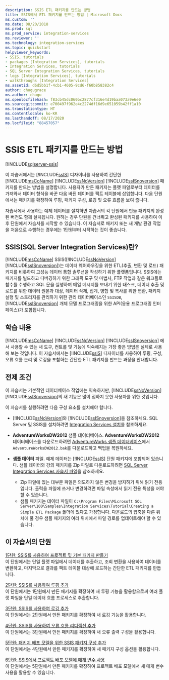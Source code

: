 ```yaml
---
description: SSIS ETL 패키지를 만드는 방법
title: SSIS에서 ETL 패키지를 만드는 방법 | Microsoft Docs
ms.custom: ''
ms.date: 08/20/2018
ms.prod: sql
ms.prod_service: integration-services
ms.reviewer: ''
ms.technology: integration-services
ms.topic: quickstart
helpviewer_keywords:
- SSIS, tutorials
- packages [Integration Services], tutorials
- Integration Services, tutorials
- SQL Server Integration Services, tutorials
- logs [Integration Services], tutorials
- walkthroughs [Integration Services]
ms.assetid: d6d5bb1f-4cb1-4605-9cd6-f60b858382c4
author: chugugrace
ms.author: chugu
ms.openlocfilehash: f83cb45dc060bc2877cf316e4d19baa073a9e6e0
ms.sourcegitcommit: e700497f962e4c2274df16d9e651059b42ff1a10
ms.translationtype: HT
ms.contentlocale: ko-KR
ms.lasthandoff: 08/17/2020
ms.locfileid: "88457057"
---
```

# <a name="ssis-how-to-create-an-etl-package"></a>SSIS ETL 패키지를 만드는 방법

[!INCLUDE[sqlserver-ssis](../includes/applies-to-version/sqlserver-ssis.md)]



이 자습서에서는 [!INCLUDE[ssIS](../includes/ssis-md.md)] 디자이너를 사용하여 간단한 [!INCLUDE[msCoName](../includes/msconame-md.md)] [!INCLUDE[ssNoVersion](../includes/ssnoversion-md.md)] [!INCLUDE[ssISnoversion](../includes/ssisnoversion-md.md)] 패키지를 만드는 방법을 설명합니다. 사용자가 만든 패키지는 플랫 파일로부터 데이터를 가져와서 데이터 형식을 바꾼 다음 바뀐 데이터를 팩트 테이블에 삽입합니다. 다음 단원에서는 패키지를 확장하여 루핑, 패키지 구성, 로깅 및 오류 흐름을 보여 줍니다.  
  
자습서에서 사용하는 예제 데이터를 설치하면 자습서의 각 단원에서 만들 패키지의 완성된 버전도 함께 설치됩니다. 원하는 경우 단원을 건너뛰고 완성된 패키지를 사용하여 이후 단원에서 자습서를 시작할 수 있습니다. 이 자습서로 패키지 또는 새 개발 환경 작업을 처음으로 수행하는 경우에는 1단원부터 시작하는 것이 좋습니다.  

## <a name="what-is-sql-server-integration-services-ssis"></a>SSIS(SQL Server Integration Services)란?

[!INCLUDE[msCoName](../includes/msconame-md.md)] SSIS([!INCLUDE[ssNoVersion](../includes/ssnoversion-md.md)] [!INCLUDE[ssISnoversion](../includes/ssisnoversion-md.md)])는 데이터 웨어하우징을 위한 ETL(추출, 변환 및 로드) 패키지를 비롯하여 고성능 데이터 통합 솔루션을 작성하기 위한 플랫폼입니다. SSIS에는 패키지를 빌드하고 디버깅하기 위한 그래픽 도구 및 마법사, FTP 작업과 같은 워크플로 함수를 수행하고 SQL 문을 실행하며 메일 메시지를 보내기 위한 태스크, 데이터 추출 및 로드를 위한 데이터 원본과 대상, 데이터 삭제, 집계, 병합 및 복사를 위한 변환, 패키지 실행 및 스토리지를 관리하기 위한 관리 데이터베이스인 `SSISDB`, [!INCLUDE[ssISnoversion](../includes/ssisnoversion-md.md)] 개체 모델 프로그래밍을 위한 API(응용 프로그래밍 인터페이스)가 포함됩니다.  

## <a name="what-you-learn"></a>학습 내용  
[!INCLUDE[msCoName](../includes/msconame-md.md)] [!INCLUDE[ssNoVersion](../includes/ssnoversion-md.md)] [!INCLUDE[ssISnoversion](../includes/ssisnoversion-md.md)] 에서 사용할 수 있는 새 도구, 컨트롤 및 기능에 익숙해지는 가장 좋은 방법은 실제로 사용해 보는 것입니다. 이 자습서에서는 [!INCLUDE[ssIS](../includes/ssis-md.md)] 디자이너를 사용하여 루핑, 구성, 오류 흐름 논리 및 로깅을 포함하는 간단한 ETL 패키지를 만드는 과정을 안내합니다.  
  
## <a name="prerequisites"></a>전제 조건  
이 자습서는 기본적인 데이터베이스 작업에는 익숙하지만, [!INCLUDE[ssNoVersion](../includes/ssnoversion-md.md)] [!INCLUDE[ssISnoversion](../includes/ssisnoversion-md.md)]의 새 기능은 많이 접하지 못한 사용자를 위한 것입니다.  

이 자습서를 실행하려면 다음 구성 요소를 설치해야 합니다.  
  
-   [!INCLUDE[ssNoVersion](../includes/ssnoversion-md.md)]와 [!INCLUDE[ssISnoversion](../includes/ssisnoversion-md.md)]을 참조하세요. SQL Server 및 SSIS를 설치하려면 [Integration Services 설치](install-windows/install-integration-services.md)를 참조하세요.

-   **AdventureWorksDW2012** 샘플 데이터베이스. **AdventureWorksDW2012** 데이터베이스를 다운로드하려면 [AdventureWorks 샘플 데이터베이스](https://github.com/Microsoft/sql-server-samples/releases/tag/adventureworks)에서 `AdventureWorksDW2012.bak`를 다운로드하고 백업을 복원하세요.  

-   **샘플 데이터** 파일. 예제 데이터는 [!INCLUDE[ssIS](../includes/ssis-md.md)] 단원 패키지에 포함되어 있습니다. 샘플 데이터와 강의 패키지를 Zip 파일로 다운로드하려면 [SQL Server Integration Services 자습서 파일](https://www.microsoft.com/download/details.aspx?id=56827)을 참조하세요.

    - Zip 파일에 있는 대부분 파일은 의도하지 않은 변경을 방지하기 위해 읽기 전용입니다. 출력을 파일에 쓰거나 변경하려면 파일 속성에서 읽기 전용 특성을 꺼야 할 수 있습니다.
    - 샘플 패키지는 데이터 파일이 `C:\Program Files\Microsoft SQL Server\100\Samples\Integration Services\Tutorial\Creating a Simple ETL Package` 폴더에 있다고 가정합니다. 다운로드의 압축을 다른 위치에 풀 경우 샘플 패키지의 여러 위치에서 파일 경로를 업데이트해야 할 수 있습니다.

## <a name="lessons-in-this-tutorial"></a>이 자습서의 단원  
[1단원: SSIS를 사용하여 프로젝트 및 기본 패키지 만들기](../integration-services/lesson-1-create-a-project-and-basic-package-with-ssis.md)  
이 단원에서는 단일 플랫 파일에서 데이터를 추출하고, 조회 변환을 사용하여 데이터를 변환하고, 마지막으로 결과를 팩트 테이블 대상에 로드하는 간단한 ETL 패키지를 만듭니다.  
  
[2단원: SSIS를 사용하여 루핑 추가](../integration-services/lesson-2-adding-looping-with-ssis.md)  
이 단원에서는 1단원에서 만든 패키지를 확장하여 새 루핑 기능을 활용함으로써 여러 플랫 파일을 단일 데이터 흐름 프로세스로 추출합니다.  
  
[3단원: SSIS를 사용하여 로깅 추가](../integration-services/lesson-3-add-logging-with-ssis.md)  
이 단원에서는 2단원에서 만든 패키지를 확장하여 새 로깅 기능을 활용합니다.  
  
[4단원: SSIS를 사용하여 오류 흐름 리디렉션 추가](../integration-services/lesson-4-add-error-flow-redirection-with-ssis.md)  
이 단원에서는 3단원에서 만든 패키지를 확장하여 새 오류 출력 구성을 활용합니다.  
  
[5단원: 패키지 배포 모델을 위한 SSIS 패키지 구성 추가](../integration-services/lesson-5-add-ssis-package-configurations-for-the-package-deployment-model.md)  
이 단원에서는 4단원에서 만든 패키지를 확장하여 새 패키지 구성 옵션을 활용합니다.  
  
[6단원: SSIS에서 프로젝트 배포 모델에 매개 변수 사용](../integration-services/lesson-6-using-parameters-with-the-project-deployment-model-in-ssis.md)  
이 단원에서는 5단원에서 만든 패키지를 확장하여 프로젝트 배포 모델에서 새 매개 변수 사용을 활용할 수 있습니다.  
  
  
  
